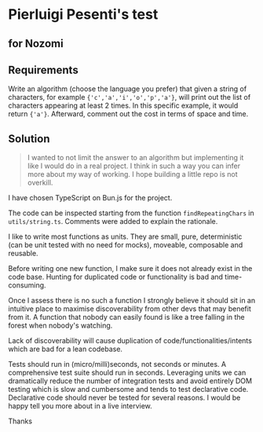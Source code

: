 # Pierluigi Pesenti's test

## for Nozomi

## Requirements

Write an algorithm (choose the language you prefer) that given a
string of characters, for example `{'c','a','i','o','p','a'}`, will print
out the list of characters appearing at least 2 times.
In this specific example, it would return `{'a'}`. Afterward, comment
out the cost in terms of space and time.

## Solution

> I wanted to not limit the answer to an algorithm but
> implementing it like I would do in a real project.
> I think in such a way you can infer more about my way of working.
> I hope building a little repo is not overkill.

I have chosen TypeScript on Bun.js for the project.

The code can be inspected starting from the function `findRepeatingChars` in `utils/string.ts`.
Comments were added to explain the rationale.

I like to write most functions as units.
They are small, pure, deterministic (can be unit tested with no need for mocks), moveable, composable and reusable.

Before writing one new function, I make sure it does not already exist in the code base.
Hunting for duplicated code or functionality is bad and time-consuming.

Once I assess there is no such a function I strongly believe it should sit in an intuitive place to maximise
discoverability from other devs that may benefit from it.
A function that nobody can easily found is like a tree falling in the forest when nobody's watching.

Lack of discoverability will cause duplication of code/functionalities/intents which are bad for a lean codebase.

Tests should run in (micro/milli)seconds, not seconds or minutes.
A comprehensive test suite should run in seconds.
Leveraging units we can dramatically reduce the number of integration tests and avoid entirely DOM testing which is slow
and cumbersome and tends to test declarative code.
Declarative code should never be tested for several reasons. I would be happy tell you more about in a live interview.

Thanks